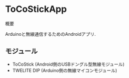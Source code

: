 ToCoStickApp
===

概要

Arduinoと無線通信するためのAndroidアプリ.

## モジュール
- ToCoStick (Android側のUSBドングル型無線モジュール)
- TWELITE DIP (Arduino側の無線マイコンモジュール)
